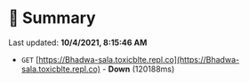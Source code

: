 # 📖 Summary
Last updated: **10/4/2021, 8:15:46 AM**

- `GET` [https://Bhadwa-sala.toxicblte.repl.co](https://Bhadwa-sala.toxicblte.repl.co) - **Down** (120188ms)
